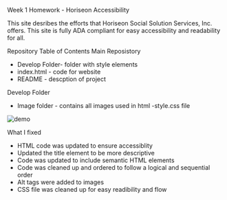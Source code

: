 Week 1 Homework - Horiseon Accessibility

This site desribes the efforts that Horiseon Social Solution Services, Inc. offers. This site is fully ADA compliant for easy accessibility and readability for all.

Repository Table of Contents
  Main Reposistory
   - Develop Folder- folder with style elements
   - index.html - code for website
   - README - descption of project
    
  Develop Folder 
   - Image folder - contains all images used in html
   -style.css file
   
![demo](https://user-images.githubusercontent.com/74063810/100565429-98cab400-3291-11eb-926d-686edef09dd7.png)

  What I fixed
   - HTML code was updated to ensure accessiblity 
   - Updated the title element to be more descriptive
   - Code was updated to include semantic HTML elements
   - Code was cleaned up and ordered to follow a logical and sequential order
   - Alt tags were added to images
   - CSS file was cleaned up for easy readibility and flow
   
